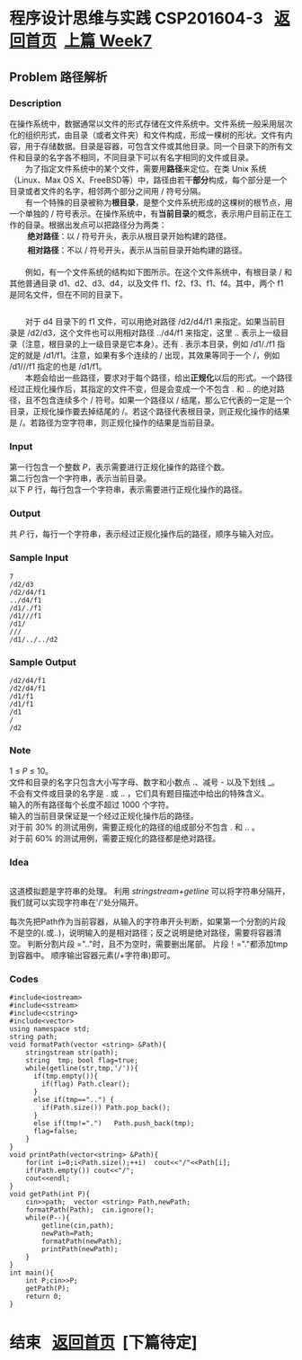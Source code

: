 # 程序设计思维与实践 CSP201604-3        &nbsp;    [返回首页](./index.md)&nbsp;  [上篇 Week7](./week7.md)
<!-- wp:heading -->
<h2> Problem 路径解析 </h2>
<!-- /wp:heading -->

<!-- wp:heading {"level":3} -->
<h3>Description</h3>
<!-- /wp:heading -->

<!-- wp:paragraph -->
<p>

在操作系统中，数据通常以文件的形式存储在文件系统中。文件系统一般采用层次化的组织形式，由目录（或者文件夹）和文件构成，形成一棵树的形状。文件有内容，用于存储数据。目录是容器，可包含文件或其他目录。同一个目录下的所有文件和目录的名字各不相同，不同目录下可以有名字相同的文件或目录。<br>　　为了指定文件系统中的某个文件，需要用<strong>路径</strong>来定位。在类 Unix 系统（Linux、Max OS X、FreeBSD等）中，路径由若干<strong>部分</strong>构成，每个部分是一个目录或者文件的名字，相邻两个部分之间用 / 符号分隔。<br>　　有一个特殊的目录被称为<strong>根目录</strong>，是整个文件系统形成的这棵树的根节点，用一个单独的 / 符号表示。在操作系统中，有<strong>当前目录</strong>的概念，表示用户目前正在工作的目录。根据出发点可以把路径分为两类：<br>　　&nbsp;<strong>绝对路径</strong>：以 / 符号开头，表示从根目录开始构建的路径。<br>　　&nbsp;<strong>相对路径</strong>：不以 / 符号开头，表示从当前目录开始构建的路径。</p>
<!-- /wp:paragraph -->

<!-- wp:paragraph -->
<p>　　例如，有一个文件系统的结构如下图所示。在这个文件系统中，有根目录 / 和其他普通目录 d1、d2、d3、d4，以及文件 f1、f2、f3、f1、f4。其中，两个 f1 是同名文件，但在不同的目录下。<br></p>
<!-- /wp:paragraph -->

<!-- wp:image -->
<figure class="wp-block-image"><img src="http://118.190.20.162/RequireFile.do?fid=aMLNafRq" alt=""/></figure>
<!-- /wp:image -->

<!-- wp:paragraph -->
<p>　　对于 d4 目录下的 f1 文件，可以用绝对路径 /d2/d4/f1 来指定。如果当前目录是 /d2/d3，这个文件也可以用相对路径 ../d4/f1 来指定，这里 .. 表示上一级目录（注意，根目录的上一级目录是它本身）。还有 . 表示本目录，例如 /d1/./f1 指定的就是 /d1/f1。注意，如果有多个连续的 / 出现，其效果等同于一个 /，例如 /d1///f1 指定的也是 /d1/f1。<br>　　本题会给出一些路径，要求对于每个路径，给出<strong>正规化</strong>以后的形式。一个路径经过正规化操作后，其指定的文件不变，但是会变成一个不包含 . 和 .. 的绝对路径，且不包含连续多个 / 符号。如果一个路径以 / 结尾，那么它代表的一定是一个目录，正规化操作要去掉结尾的 /。若这个路径代表根目录，则正规化操作的结果是 /。若路径为空字符串，则正规化操作的结果是当前目录。

</p>
<!-- /wp:paragraph -->

<!-- wp:heading {"level":3} -->
<h3>Input</h3>
<!-- /wp:heading -->

<!-- wp:paragraph -->
<p> 第一行包含一个整数&nbsp;<em style="user-select: auto;">P</em>，表示需要进行正规化操作的路径个数。<br> 第二行包含一个字符串，表示当前目录。<br>以下&nbsp;<em style="user-select: auto;">P</em>&nbsp;行，每行包含一个字符串，表示需要进行正规化操作的路径。 </p>
<!-- /wp:paragraph -->

<!-- wp:heading {"level":3} -->
<h3>Output</h3>
<!-- /wp:heading -->

<!-- wp:paragraph -->
<p>共&nbsp;<em style="user-select: auto;">P</em>&nbsp;行，每行一个字符串，表示经过正规化操作后的路径，顺序与输入对应。 </p>
<!-- /wp:paragraph -->

<!-- wp:heading {"level":3} -->
<h3>Sample Input</h3>
<!-- /wp:heading -->

<!-- wp:code -->
<pre class="wp-block-code"><code>7
/d2/d3
/d2/d4/f1
../d4/f1
/d1/./f1
/d1///f1
/d1/
///
/d1/../../d2</code></pre>
<!-- /wp:code -->

<!-- wp:heading {"level":3} -->
<h3>Sample Output</h3>
<!-- /wp:heading -->

<!-- wp:code -->
<pre class="wp-block-code"><code>/d2/d4/f1
/d2/d4/f1
/d1/f1
/d1/f1
/d1
/
/d2</code></pre>
<!-- /wp:code -->

<!-- wp:heading {"level":3} -->
<h3>Note</h3>
<!-- /wp:heading -->

<!-- wp:paragraph -->
<p> 1 ≤&nbsp;<em style="user-select: auto;">P</em>&nbsp;≤ 10。<br> 文件和目录的名字只包含大小写字母、数字和小数点 .、减号 - 以及下划线 _。<br>不会有文件或目录的名字是 . 或 .. ，它们具有题目描述中给出的特殊含义。<br>输入的所有路径每个长度不超过 1000 个字符。<br>输入的当前目录保证是一个经过正规化操作后的路径。<br>对于前 30% 的测试用例，需要正规化的路径的组成部分不包含 . 和 .. 。<br>对于前 60% 的测试用例，需要正规化的路径都是绝对路径。 </p>
<!-- /wp:paragraph -->

<!-- wp:heading {"level":3} -->
<h3>Idea</h3>
<!-- /wp:heading -->

<!-- wp:image {"id":180,"align":"wide"} -->
<figure class="wp-block-image alignwide"><img src="https://www.xupengbo.cn/wp-content/uploads/2020/04/捕获-1.png" alt="" class="wp-image-180"/></figure>
<!-- /wp:image -->

<!-- wp:paragraph -->
<p></p>
<!-- /wp:paragraph -->

<!-- wp:paragraph -->
<p>这道模拟题是字符串的处理。 利用 <em style="user-select: auto;">stringstream+getline</em> 可以将字符串分隔开，我们就可以实现字符串在'/'处分隔开。</p>
<!-- /wp:paragraph -->

<!-- wp:paragraph -->
<p>每次先把Path作为当前容器，从输入的字符串开头判断，如果第一个分割的片段不是空的(.或..)，说明输入的是相对路径；反之说明是绝对路径，需要将容器清空。 判断分割片段 =".."时，且不为空时，需要删出尾部。  片段！="."都添加tmp到容器中。  顺序输出容器元素(/+字符串)即可。 </p>
<!-- /wp:paragraph -->

<!-- wp:heading {"level":3} -->
<h3>Codes</h3>
<!-- /wp:heading -->

<!-- wp:code -->
<pre class="wp-block-code"><code>#include&lt;iostream>
#include&lt;sstream>
#include&lt;cstring>
#include&lt;vector>
using namespace std;  
string path;
void formatPath(vector &lt;string> &amp;Path){ 
	stringstream str(path);
	string  tmp; bool flag=true; 
	while(getline(str,tmp,'/')){
	  if(tmp.empty()){
	  	if(flag) Path.clear();  
	  }
	  else if(tmp=="..") {
	  	if(Path.size()) Path.pop_back();
	  } 
	  else if(tmp!=".")   Path.push_back(tmp); 
	  flag=false;
	} 
}
void printPath(vector&lt;string> &amp;Path){
	for(int i=0;i&lt;Path.size();++i)  cout&lt;&lt;"/"&lt;&lt;Path[i]; 
	if(Path.empty()) cout&lt;&lt;"/";
	cout&lt;&lt;endl;
}
void getPath(int P){ 
    cin>>path;  vector &lt;string> Path,newPath;
    formatPath(Path);  cin.ignore();
	while(P--){ 
	    getline(cin,path); 
		newPath=Path; 
	    formatPath(newPath); 
    	printPath(newPath);	 
	}
}
int main(){
	int P;cin>>P;
	getPath(P);
	return 0;
} </code></pre>
<!-- /wp:code -->
# 结束       &nbsp;    [返回首页](./index.md)&nbsp;  [下篇待定]
